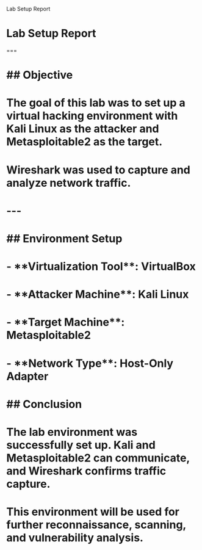 Lab Setup Report

# Lab Setup Report
===

# 

# \## Objective

# The goal of this lab was to set up a virtual hacking environment with Kali Linux as the attacker and Metasploitable2 as the target.  

# Wireshark was used to capture and analyze network traffic.

# 

# ---

# 

# \## Environment Setup

# \- \*\*Virtualization Tool\*\*: VirtualBox

# \- \*\*Attacker Machine\*\*: Kali Linux

# \- \*\*Target Machine\*\*: Metasploitable2

# \- \*\*Network Type\*\*: Host-Only Adapter

# 

# \## Conclusion

# The lab environment was successfully set up. Kali and Metasploitable2 can communicate, and Wireshark confirms traffic capture.  

# This environment will be used for further reconnaissance, scanning, and vulnerability analysis.



